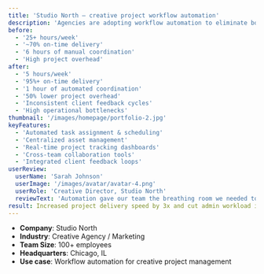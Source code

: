 ```yaml
---
title: 'Studio North – creative project workflow automation'
description: 'Agencies are adopting workflow automation to eliminate bottlenecks, accelerate delivery timelines, and improve collaboration—helping creative teams focus more on ideas and less on admin tasks.'
before:
  - '25+ hours/week'
  - '~70% on-time delivery'
  - '6 hours of manual coordination'
  - 'High project overhead'
after:
  - '5 hours/week'
  - '95%+ on-time delivery'
  - '1 hour of automated coordination'
  - '50% lower project overhead'
  - 'Inconsistent client feedback cycles'
  - 'High operational bottlenecks'
thumbnail: '/images/homepage/portfolio-2.jpg'
keyFeatures:
  - 'Automated task assignment & scheduling'
  - 'Centralized asset management'
  - 'Real-time project tracking dashboards'
  - 'Cross-team collaboration tools'
  - 'Integrated client feedback loops'
userReview:
  userName: 'Sarah Johnson'
  userImage: '/images/avatar/avatar-4.png'
  userRole: 'Creative Director, Studio North'
  reviewText: 'Automation gave our team the breathing room we needed to focus on creativity. Projects are smoother, deadlines are met, and clients are happier.'
result: Increased project delivery speed by 3x and cut admin workload in half
---
```


- **Company**: Studio North
- **Industry**: Creative Agency / Marketing
- **Team Size**: 100+ employees
- **Headquarters**: Chicago, IL
- **Use case**: Workflow automation for creative project management
